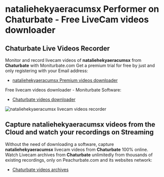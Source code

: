 # nataliehekyaeracumsx Performer on Chaturbate - Free LiveCam videos downloader

## Chaturbate Live Videos Recorder

Monitor and record livecam videos of **nataliehekyaeracumsx** from **Chaturbate** with Moniturbate.com
Get a premium trial for free by just and only registering with your Email address:
* [nataliehekyaeracumsx Premium videos downloader](https://moniturbate.com/request-demo-licence-key.html)

Free livecam videos downloader - Moniturbate Software:
* [Chaturbate videos downloader](https://moniturbate.com/moniturbate-download-software.html)

![nataliehekyaeracumsx livecam videos recorder](https://peachurnet.com/templates/moniturbate-software.png)


## Capture nataliehekyaeracumsx videos from the Cloud and watch your recordings on Streaming

Without the need of downloading a software, capture **nataliehekyaeracumsx** livecam videos from **Chaturbate** 100% online.
Watch Livecam archives from **Chaturbate** unlimitedly from thousands of existing recordings, only on Peachurbate.com and its websites network:
* [Chaturbate videos archives](https://peachurnet.com/)